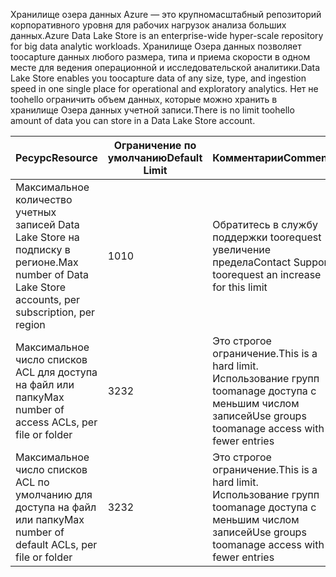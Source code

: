 <span data-ttu-id="93786-101">Хранилище озера данных Azure — это крупномасштабный репозиторий корпоративного уровня для рабочих нагрузок анализа больших данных.</span><span class="sxs-lookup"><span data-stu-id="93786-101">Azure Data Lake Store is an enterprise-wide hyper-scale repository for big data analytic workloads.</span></span> <span data-ttu-id="93786-102">Хранилище Озера данных позволяет toocapture данных любого размера, типа и приема скорости в одном месте для ведения операционной и исследовательской аналитики.</span><span class="sxs-lookup"><span data-stu-id="93786-102">Data Lake Store enables you toocapture data of any size, type, and ingestion speed in one single place for operational and exploratory analytics.</span></span> <span data-ttu-id="93786-103">Нет не toohello ограничить объем данных, которые можно хранить в хранилище Озера данных учетной записи.</span><span class="sxs-lookup"><span data-stu-id="93786-103">There is no limit toohello amount of data you can store in a Data Lake Store account.</span></span>

| <span data-ttu-id="93786-104">**Ресурс**</span><span class="sxs-lookup"><span data-stu-id="93786-104">**Resource**</span></span> | <span data-ttu-id="93786-105">**Ограничение по умолчанию**</span><span class="sxs-lookup"><span data-stu-id="93786-105">**Default Limit**</span></span> | <span data-ttu-id="93786-106">**Комментарии**</span><span class="sxs-lookup"><span data-stu-id="93786-106">**Comments**</span></span> |
| --- | --- | --- |
| <span data-ttu-id="93786-107">Максимальное количество учетных записей Data Lake Store на подписку в регионе.</span><span class="sxs-lookup"><span data-stu-id="93786-107">Max number of Data Lake Store accounts, per subscription, per region</span></span> |<span data-ttu-id="93786-108">10</span><span class="sxs-lookup"><span data-stu-id="93786-108">10</span></span> | <span data-ttu-id="93786-109">Обратитесь в службу поддержки toorequest увеличение предела</span><span class="sxs-lookup"><span data-stu-id="93786-109">Contact Support toorequest an increase for this limit</span></span> |
| <span data-ttu-id="93786-110">Максимальное число списков ACL для доступа на файл или папку</span><span class="sxs-lookup"><span data-stu-id="93786-110">Max number of access ACLs, per file or folder</span></span> |<span data-ttu-id="93786-111">32</span><span class="sxs-lookup"><span data-stu-id="93786-111">32</span></span> | <span data-ttu-id="93786-112">Это строгое ограничение.</span><span class="sxs-lookup"><span data-stu-id="93786-112">This is a hard limit.</span></span> <span data-ttu-id="93786-113">Использование групп toomanage доступа с меньшим числом записей</span><span class="sxs-lookup"><span data-stu-id="93786-113">Use groups toomanage access with fewer entries</span></span> |
| <span data-ttu-id="93786-114">Максимальное число списков ACL по умолчанию для доступа на файл или папку</span><span class="sxs-lookup"><span data-stu-id="93786-114">Max number of default ACLs, per file or folder</span></span> |<span data-ttu-id="93786-115">32</span><span class="sxs-lookup"><span data-stu-id="93786-115">32</span></span> | <span data-ttu-id="93786-116">Это строгое ограничение.</span><span class="sxs-lookup"><span data-stu-id="93786-116">This is a hard limit.</span></span> <span data-ttu-id="93786-117">Использование групп toomanage доступа с меньшим числом записей</span><span class="sxs-lookup"><span data-stu-id="93786-117">Use groups toomanage access with fewer entries</span></span> |
